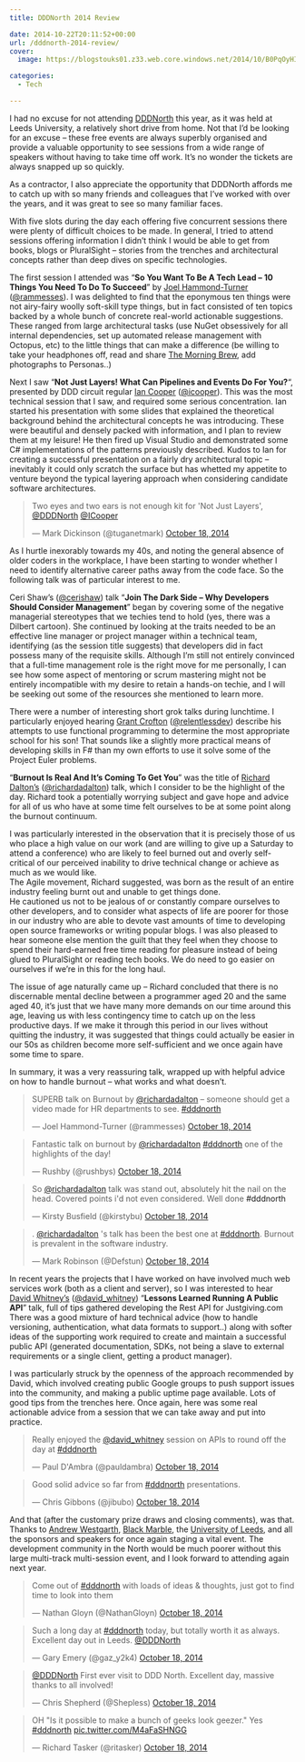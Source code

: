 ```yaml
---
title: DDDNorth 2014 Review

date: 2014-10-22T20:11:52+00:00
url: /dddnorth-2014-review/
cover: 
  image: https://blogstouks01.z33.web.core.windows.net/2014/10/B0PqOyHIgAA93X5.jpg

categories:
  - Tech

---
```

<!--kg-card-begin: html-->

I had no excuse for not attending [DDDNorth][1] this year, as it was held at Leeds University, a relatively short drive from home. Not that I’d be looking for an excuse – these free events are always superbly organised and provide a valuable opportunity to see sessions from a wide range of speakers without having to take time off work. It’s no wonder the tickets are always snapped up so quickly.

As a contractor, I also appreciate the opportunity that DDDNorth affords me to catch up with so many friends and colleagues that I’ve worked with over the years, and it was great to see so many familiar faces.

With five slots during the day each offering five concurrent sessions there were plenty of difficult choices to be made. In general, I tried to attend sessions offering information I didn’t think I would be able to get from books, blogs or PluralSight – stories from the trenches and architectural concepts rather than deep dives on specific technologies.

The first session I attended was “**So You Want To Be A Tech Lead – 10 Things You Need To Do To Succeed**” by [Joel Hammond-Turner][2] ([@rammesses][3]). I was delighted to find that the eponymous ten things were not airy-fairy woolly soft-skill type things, but in fact consisted of ten topics backed by a whole bunch of concrete real-world actionable suggestions. These ranged from large architectural tasks (use NuGet obsessively for all internal dependencies, set up automated release management with Octopus, etc) to the little things that can make a difference (be willing to take your headphones off, read and share [The Morning Brew][4], add photographs to Personas..)

Next I saw “**Not Just Layers! What Can Pipelines and Events Do For You?**“, presented by DDD circuit regular [Ian Cooper][5] ([@icooper][6]). This was the most technical session that I saw, and required some serious concentration. Ian started his presentation with some slides that explained the theoretical background behind the architectural concepts he was introducing. These were beautiful and densely packed with information, and I plan to review them at my leisure! He then fired up Visual Studio and demonstrated some C# implementations of the patterns previously described. Kudos to Ian for creating a successful presentation on a fairly dry architectural topic – inevitably it could only scratch the surface but has whetted my appetite to venture beyond the typical layering approach when considering candidate software architectures.

<blockquote class="twitter-tweet" lang="en">
  <p>
    Two eyes and two ears is not enough kit for 'Not Just Layers', <a href="https://twitter.com/DDDNorth">@DDDNorth</a> <a href="https://twitter.com/ICooper">@ICooper</a>
  </p>
  
  <p>
    &mdash; Mark Dickinson (@tuganetmark) <a href="https://twitter.com/tuganetmark/status/523416977201967104">October 18, 2014</a>
  </p>
</blockquote>



As I hurtle inexorably towards my 40s, and noting the general absence of older coders in the workplace, I have been starting to wonder whether I need to identify alternative career paths away from the code face. So the following talk was of particular interest to me.

Ceri Shaw’s ([@cerishaw][7]) talk “**Join The Dark Side – Why Developers Should Consider Management**” began by covering some of the negative managerial stereotypes that we techies tend to hold (yes, there was a Dilbert cartoon). She continued by looking at the traits needed to be an effective line manager or project manager within a technical team, identifying (as the session title suggests) that developers did in fact possess many of the requisite skills. Although I’m still not entirely convinced that a full-time management role is the right move for me personally, I can see how some aspect of mentoring or scrum mastering might not be entirely incompatible with my desire to retain a hands-on techie, and I will be seeking out some of the resources she mentioned to learn more.

There were a number of interesting short grok talks during lunchtime. I particularly enjoyed hearing [Grant Crofton][8] ([@relentlessdev][9]) describe his attempts to use functional programming to determine the most appropriate school for his son! That sounds like a slightly more practical means of developing skills in F# than my own efforts to use it solve some of the Project Euler problems.

“**Burnout Is Real And It’s Coming To Get You**” was the title of [Richard Dalton’s][10] ([@richardadalton][11]) talk, which I consider to be the highlight of the day. Richard took a potentially worrying subject and gave hope and advice for all of us who have at some time felt ourselves to be at some point along the burnout continuum.

I was particularly interested in the observation that it is precisely those of us who place a high value on our work (and are willing to give up a Saturday to attend a conference) who are likely to feel burned out and overly self-critical of our perceived inability to drive technical change or achieve as much as we would like.  
The Agile movement, Richard suggested, was born as the result of an entire industry feeling burnt out and unable to get things done.  
He cautioned us not to be jealous of or constantly compare ourselves to other developers, and to consider what aspects of life are poorer for those in our industry who are able to devote vast amounts of time to developing open source frameworks or writing popular blogs. I was also pleased to hear someone else mention the guilt that they feel when they choose to spend their hard-earned free time reading for pleasure instead of being glued to PluralSight or reading tech books. We do need to go easier on ourselves if we’re in this for the long haul.

The issue of age naturally came up – Richard concluded that there is no discernable mental decline between a programmer aged 20 and the same aged 40, it’s just that we have many more demands on our time around this age, leaving us with less contingency time to catch up on the less productive days. If we make it through this period in our lives without quitting the industry, it was suggested that things could actually be easier in our 50s as children become more self-sufficient and we once again have some time to spare.

In summary, it was a very reassuring talk, wrapped up with helpful advice on how to handle burnout – what works and what doesn’t.

<blockquote class="twitter-tweet" lang="en">
  <p>
    SUPERB talk on Burnout by <a href="https://twitter.com/richardadalton">@richardadalton</a> – someone should get a video made for HR departments to see. <a href="https://twitter.com/hashtag/dddnorth?src=hash">#dddnorth</a>
  </p>
  
  <p>
    &mdash; Joel Hammond-Turner (@rammesses) <a href="https://twitter.com/rammesses/status/523484227271393280">October 18, 2014</a>
  </p>
</blockquote>



<blockquote class="twitter-tweet" lang="en">
  <p>
    Fantastic talk on burnout by <a href="https://twitter.com/richardadalton">@richardadalton</a> <a href="https://twitter.com/hashtag/dddnorth?src=hash">#dddnorth</a> one of the highlights of the day!
  </p>
  
  <p>
    &mdash; Rushby (@rushbys) <a href="https://twitter.com/rushbys/status/523484761432784896">October 18, 2014</a>
  </p>
</blockquote>



<blockquote class="twitter-tweet" lang="en">
  <p>
    So <a href="https://twitter.com/richardadalton">@richardadalton</a> talk was stand out, absolutely hit the nail on the head. Covered points i'd not even considered. Well done <a h
ref="https://twitter.com/hashtag/dddnorth?src=hash">#dddnorth</a>
  </p>
  
  <p>
    &mdash; Kirsty Busfield (@kirstybu) <a href="https://twitter.com/kirstybu/status/523484996062171136">October 18, 2014</a>
  </p>
</blockquote>



<blockquote class="twitter-tweet" lang="en">
  <p>
    . <a href="https://twitter.com/richardadalton">@richardadalton</a> 's talk has been the best one at <a href="https://twitter.com/hashtag/dddnorth?src=hash">#dddnorth</a>. Burnout is prevalent in the software industry.
  </p>
  
  <p>
    &mdash; Mark Robinson (@Defstun) <a href="https://twitter.com/Defstun/status/523487454507331584">October 18, 2014</a>
  </p>
</blockquote>



In recent years the projects that I have worked on have involved much web services work (both as a client and server), so I was interested to hear [David Whitney’s][12] ([@david_whitney][12]) “**Lessons Learned Running A Public API**” talk, full of tips gathered developing the Rest API for Justgiving.com  
There was a good mixture of hard technical advice (how to handle versioning, authentication, what data formats to support..) along with softer ideas of the supporting work required to create and maintain a successful public API (generated documentation, SDKs, not being a slave to external requirements or a single client, getting a product manager).

I was particularly struck by the openness of the approach recommended by David, which involved creating public Google groups to push support issues into the community, and making a public uptime page available. Lots of good tips from the trenches here. Once again, here was some real actionable advice from a session that we can take away and put into practice.

<blockquote class="twitter-tweet" lang="en">
  <p>
    Really enjoyed the <a href="https://twitter.com/david_whitney">@david_whitney</a> session on APIs to round off the day at <a href="https://twitter.com/hashtag/dddnorth?src=hash">#dddnorth</a>
  </p>
  
  <p>
    &mdash; Paul D'Ambra (@pauldambra) <a href="https://twitter.com/pauldambra/status/523525988274417664">October 18, 2014</a>
  </p>
</blockquote>



<blockquote class="twitter-tweet" lang="en">
  <p>
    Good solid advice so far from <a href="https://twitter.com/hashtag/dddnorth?src=hash">#dddnorth</a> presentations.
  </p>
  
  <p>
    &mdash; Chris Gibbons (@jibubo) <a href="https://twitter.com/jibubo/status/523421855085260800">October 18, 2014</a>
  </p>
</blockquote>



And that (after the customary prize draws and closing comments), was that. Thanks to [Andrew Westgarth][13], [Black Marble][14], the [University of Leeds][15], and all the sponsors and speakers for once again staging a vital event. The development community in the North would be much poorer without this large multi-track multi-session event, and I look forward to attending again next year.

<blockquote class="twitter-tweet" lang="en">
  <p>
    Come out of <a href="https://twitter.com/hashtag/dddnorth?src=hash">#dddnorth</a> with loads of ideas & thoughts, just got to find time to look into them
  </p>
  
  <p>
    &mdash; Nathan Gloyn (@NathanGloyn) <a href="https://twitter.com/NathanGloyn/status/523544759173120000">October 18, 2014</a>
  </p>
</blockquote>



<blockquote class="twitter-tweet" lang="en">
  <p>
    Such a long day at <a href="https://twitter.com/hashtag/dddnorth?src=hash">#dddnorth</a> today, but totally worth it as always. Excellent day out in Leeds. <a href="https://twitter.com/DDDNorth">@DDDNorth</a>
  </p>
  
  <p>
    &mdash; Gary Emery (@gaz_y2k4) <a href="https://twitter.com/gaz_y2k4/status/523561818032463873">October 18, 2014</a>
  </p>
</blockquote>



<blockquote class="twitter-tweet" lang="en">
  <p>
    <a href="https://twitter.com/DDDNorth">@DDDNorth</a> First ever visit to DDD North. Excellent day, massive thanks to all involved!
  </p>
  
  <p>
    &mdash; Chris Shepherd (@Shepless) <a href="https://twitter.com/Shepless/status/523549042509619200">October 18, 2014</a>
  </p>
</blockquote>



<blockquote class="twitter-tweet" lang="en">
  <p>
    OH "Is it possible to make a bunch of geeks look geezer." Yes <a href="https://twitter.com/hashtag/dddnorth?src=hash">#dddnorth</a> <a href="http://t.co/M4aFaSHNGG">pic.twitter.com/M4aFaSHNGG</a>
  </p>
  
  <p>
    &mdash; Richard Tasker (@ritasker) <a href="https://twitter.com/ritasker/status/523519528878493697">October 18, 2014</a>
  </p>
</blockquote>

<!--kg-card-end: html-->

 [1]: http://dddnorth.co.uk/
 [2]: http://www.hammond-turner.org.uk/
 [3]: https://twitter.com/rammesses
 [4]: http://blog.cwa.me.uk/
 [5]: http://codebetter.com/iancooper/
 [6]: https://twitter.com/icooper
 [7]: https://twitter.com/cerishaw
 [8]: http://www.relentlessdevelopment.net/
 [9]: https://twitter.com/relentlessdev
 [10]: http://www.devjoy.com/
 [11]: https://twitter.com/richardadalton
 [12]: https://twitter.com/david_whitney
 [13]: https://twitter.com/apwestgarth
 [14]: http://www.blackmarble.co.uk/
 [15]: http://www.leeds.ac.uk/